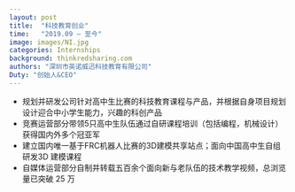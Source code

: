 ```yaml
---
layout: post
title:  "科技教育创业"
time:   "2019.09 – 至今"
image: images/NI.jpg
categories: Internships
background: thinkredsharing.com
authors: "深圳市英诺威迅科技教育有限公司"
Duty: "创始人&CEO"
---
```

- 规划并研发公司针对高中生比赛的科技教育课程与产品，并根据自身项目规划设计迎合中小学生能力，兴趣的科创产品
- 竞赛运营部分带领5只高中生队伍通过自研课程培训（包括编程，机械设计）获得国内外多个冠亚军
- 建立国内唯一基于FRC机器人比赛的3D建模共享站点；面向中国高中生自组研发3D 建模课程
- 自媒体运营部分自制并转载五百余个面向新与老队伍的技术教学视频，总浏览量已突破 25 万
